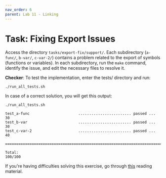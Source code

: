 ```yaml
---
nav_order: 6
parent: Lab 11 - Linking
---
```


# Task: Fixing Export Issues

Access the directory `tasks/export-fix/support/`.
Each subdirectory (`a-func/`, `b-var/`, `c-var-2/`) contains a problem related to the export of symbols (functions or variables).
In each subdirectory, run the `make` command, identify the issue, and edit the necessary files to resolve it.

**Checker**: To test the implementation, enter the tests/ directory and run:

```
./run_all_tests.sh
```

In case of a correct solution, you will get this output:

```
./run_all_tests.sh 

test_a-func                      ........................ passed ...  30
test_b-var                       ........................ passed ...  30
test_c-var-2                     ........................ passed ...  40

========================================================================

Total:                                                             100/100
```



If you're having difficulties solving this exercise, go through [this](../../reading/linking.md) reading material.
